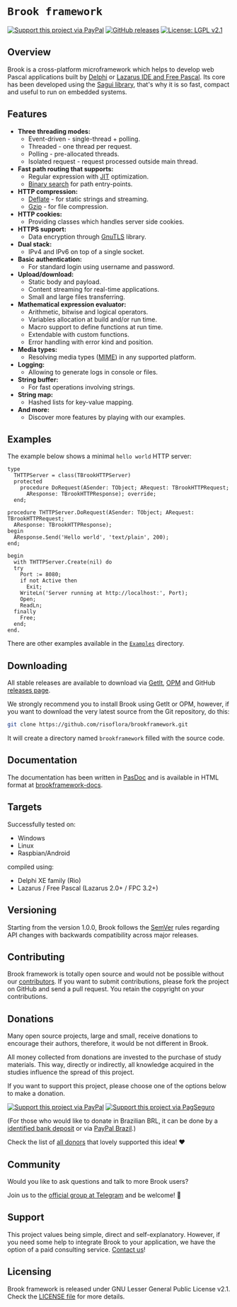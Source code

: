 # `Brook framework`

[![Support this project via PayPal][paypal-badge]][1]
[![GitHub releases][releases-badge]][22]
[![License: LGPL v2.1][license-badge]](LICENSE)

## Overview

Brook is a cross-platform microframework which helps to develop web Pascal
applications built by [Delphi][5] or [Lazarus IDE and Free Pascal][6].
Its core has been developed using the [Sagui library][7], that's why it is so
fast, compact and useful to run on embedded systems.

## Features

- **Three threading modes:**
  - Event-driven - single-thread + polling.
  - Threaded - one thread per request.
  - Polling - pre-allocated threads.
  - Isolated request - request processed outside main thread.
- **Fast path routing that supports:**
  - Regular expression with [JIT][8] optimization.
  - [Binary search][9] for path entry-points.
- **HTTP compression:**
  - [Deflate][10] - for static strings and streaming.
  - [Gzip][11] - for file compression.
- **HTTP cookies:**
  - Providing classes which handles server side cookies.
- **HTTPS support:**
  - Data encryption through [GnuTLS][12] library.
- **Dual stack:**
  - IPv4 and IPv6 on top of a single socket.
- **Basic authentication:**
  - For standard login using username and password.
- **Upload/download:**
  - Static body and payload.
  - Content streaming for real-time applications.
  - Small and large files transferring.
- **Mathematical expression evaluator:**
  - Arithmetic, bitwise and logical operators.
  - Variables allocation at build and/or run time.
  - Macro support to define functions at run time.
  - Extendable with custom functions.
  - Error handling with error kind and position.
- **Media types:**
  - Resolving media types ([MIME][13]) in any supported platform.
- **Logging:**
  - Allowing to generate logs in console or files.
- **String buffer:**
  - For fast operations involving strings.
- **String map:**
  - Hashed lists for key-value mapping.
- **And more:**
  - Discover more features by playing with our examples.

## Examples

The example below shows a minimal `hello world` HTTP server:

```delphi
type
  THTTPServer = class(TBrookHTTPServer)
  protected
    procedure DoRequest(ASender: TObject; ARequest: TBrookHTTPRequest;
      AResponse: TBrookHTTPResponse); override;
  end;

procedure THTTPServer.DoRequest(ASender: TObject; ARequest: TBrookHTTPRequest;
  AResponse: TBrookHTTPResponse);
begin
  AResponse.Send('Hello world', 'text/plain', 200);
end;

begin
  with THTTPServer.Create(nil) do
  try
    Port := 8080;
    if not Active then
      Exit;
    WriteLn('Server running at http://localhost:', Port);
    Open;
    ReadLn;
  finally
    Free;
  end;
end.
```

There are other examples available in the [`Examples`](Examples) directory.

## Downloading

All stable releases are available to download via [GetIt][20], [OPM][21] and
GitHub [releases page][22].

We strongly recommend you to install Brook using GetIt or OPM, however, if you
want to download the very latest source from the Git repository, do this:

```bash
git clone https://github.com/risoflora/brookframework.git
```

It will create a directory named `brookframework` filled with the source code.

## Documentation

The documentation has been written in [PasDoc][15] and is available in HTML
format at [brookframework-docs][16].

## Targets

Successfully tested on:

- Windows
- Linux
- Raspbian/Android

compiled using:

- Delphi XE family (Rio)
- Lazarus / Free Pascal (Lazarus 2.0+ / FPC 3.2+)

## Versioning

Starting from the version 1.0.0, Brook follows the [SemVer][14] rules regarding
API changes with backwards compatibility across major releases.

## Contributing

Brook framework is totally open source and would not be possible without our
[contributors][17]. If you want to submit contributions, please fork the project
on GitHub and send a pull request. You retain the copyright on your
contributions.

## Donations

Many open source projects, large and small, receive donations to encourage their
authors, therefore, it would be not different in Brook.

All money collected from donations are invested to the purchase of study
materials. This way, directly or indirectly, all knowledge acquired in the
studies influence the spread of this project.

If you want to support this project, please choose one
of the options below to make a donation.

[![Support this project via PayPal][paypal-gif]][1] [![Support this project via PagSeguro][pagseguro-gif]][2]

(For those who would like to donate in Brazilian BRL, it can be done by a
[identified bank deposit][3] or via [PayPal Brazil][4].)

Check the list of [all donors](DONORS) that lovely supported this idea! :heart:

## Community

Would you like to ask questions and talk to more Brook users?

Join us to the [official group at Telegram][19] and be welcome! :slightly_smiling_face:

## Support

This project values being simple, direct and self-explanatory. However, if you
need some help to integrate Brook to your application, we have the option of a paid
consulting service. [Contact us][18]!

## Licensing

Brook framework is released under GNU Lesser General Public License v2.1. Check
the [LICENSE file](LICENSE) for more details.

[license-badge]: https://img.shields.io/badge/License-LGPL%20v2.1-lemmon.svg
[paypal-badge]: https://img.shields.io/badge/donate-paypal-brightgreen
[paypal-gif]: https://www.paypalobjects.com/en_US/GB/i/btn/btn_donateCC_LG.gif
[pagseguro-gif]: https://stc.pagseguro.uol.com.br/public/img/botoes/doacoes/120x53-doar.gif
[releases-badge]: https://img.shields.io/github/v/release/risoflora/brookframework?color=lemmon
[1]: https://www.paypal.com/cgi-bin/webscr?cmd=_donations&business=silvioprog%40gmail%2ecom&lc=US&item_name=brookframework&item_number=brookframework&currency_code=USD&bn=PP%2dDonationsBF%3aproject%2dsupport%2ejpg%3aNonHosted "PayPal link"
[2]: https://pag.ae/7WgS8EENR "PagSeguro link"
[3]: https://drive.google.com/file/d/1CQWoDVLnepbs29enY5CylAw_omNvit5M/view?usp=sharing "Nubank link"
[4]: https://www.paypal.com/cgi-bin/webscr?cmd=_donations&business=GE9VT768TLP74&item_name=brookframework&currency_code=BRL&source=url
[5]: https://en.wikipedia.org/wiki/Delphi_(software) "Delphi software"
[6]: https://en.wikipedia.org/wiki/Lazarus_(IDE) "Lazarus & Free Pascal"
[7]: https://risoflora.github.io/libsagui "Sagui library"
[8]: https://www.pcre.org/current/doc/html/pcre2jit.html "PCRE2 JIT"
[9]: https://en.wikipedia.org/wiki/Binary_search_algorithm "Binary search algorithm"
[10]: https://en.wikipedia.org/wiki/DEFLATE "DEFLATE compression"
[11]: https://en.wikipedia.org/wiki/Gzip "Gzip compression"
[12]: https://www.gnutls.org "GnuTLS library"
[13]: https://en.wikipedia.org/wiki/MIME "Multipurpose Internet Mail Extensions"
[14]: https://semver.org "Semantic Versioning"
[15]: https://github.com/pasdoc/pasdoc "PasDoc documentation tool"
[16]: https://risoflora.github.io/brookframework-docs/index.html "Brook online documentation"
[17]: https://github.com/risoflora/brookframework/blob/master/THANKS "Thanks to the people who help to maintain this project"
[18]: mailto:silvioprog@gmail.com "silvioprog at gmail dot com"
[19]: https://t.me/brookframework "Official Telegram group"
[20]: https://getitnow.embarcadero.com/brook-framework "Delphi GetIt"
[21]: https://wiki.lazarus.freepascal.org/Online_Package_Manager "Lazarus OPM"
[22]: https://github.com/risoflora/brookframework/releases
